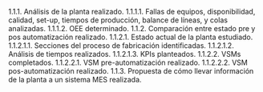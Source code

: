 1.1.1.	Análisis de la planta realizado.
1.1.1.1.	Fallas de equipos, disponibilidad, calidad, set-up, tiempos de producción, balance de líneas, y colas analizadas.
1.1.1.2.	OEE determinado.
1.1.2.	Comparación entre estado pre y pos automatización realizado.
1.1.2.1.	Estado actual de la planta estudiado.
1.1.2.1.1.	Secciones del proceso de fabricación identificadas.
1.1.2.1.2.	Análisis de tiempos realizados.
1.1.2.1.3.	KPIs planteados.
1.1.2.2.	VSMs completados.
1.1.2.2.1.	VSM pre-automatización realizado.
1.1.2.2.2.	VSM pos-automatización realizado.
1.1.3.	Propuesta de cómo llevar información de la planta a un sistema MES realizada.